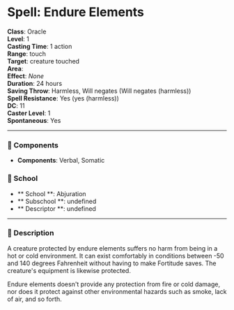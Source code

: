 
# Spell: Endure Elements
**Class**: Oracle  
**Level**: 1  
**Casting Time**: 1 action  
**Range**: touch  
**Target**: creature touched  
**Area**:   
**Effect**: _None_  
**Duration**: 24 hours  
**Saving Throw**: Harmless, Will negates (Will negates (harmless))  
**Spell Resistance**: Yes (yes (harmless))  
**DC**: 11  
**Caster Level**: 1  
**Spontaneous**: Yes

---

### 🔮 Components
- **Components**: Verbal, Somatic

### 🏫 School
- ** School **: Abjuration
- ** Subschool **: undefined
- ** Descriptor **: undefined
---

### 📜 Description
A creature protected by endure elements suffers no harm from being in a hot or cold environment. It can exist comfortably in conditions between -50 and 140 degrees Fahrenheit without having to make Fortitude saves. The creature's equipment is likewise protected.

Endure elements doesn't provide any protection from fire or cold damage, nor does it protect against other environmental hazards such as smoke, lack of air, and so forth.
